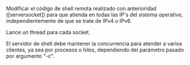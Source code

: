 Modificar el código de shell remota realizado con anterioridad ([serversocket]) para que atienda en todas las IP's del sistema operativo, independientemente de que se trate de IPv4 o IPv6.

Lance un thread para cada socket.

El servidor de shell debe mantener la concurrencia para atender a varios clientes, ya sea por procesos o hilos, dependiendo del parámetro pasado por argumento "-c".